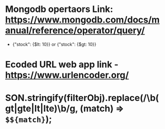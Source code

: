 # Mongodb opertaors Link: https://www.mongodb.com/docs/manual/reference/operator/query/
- {"stock": {$lt: 10}} or {"stock": {$gt: 10}}

# Ecoded URL web app link - https://www.urlencoder.org/

# SON.stringify(filterObj).replace(/\b(gt|gte|lt|lte)\b/g, (match) => `$${match}`);